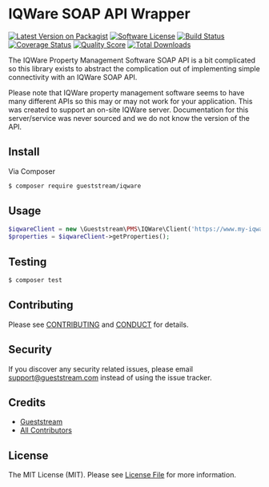 # IQWare SOAP API Wrapper

[![Latest Version on Packagist][ico-version]][link-packagist]
[![Software License][ico-license]](LICENSE.md)
[![Build Status][ico-travis]][link-travis]
[![Coverage Status][ico-scrutinizer]][link-scrutinizer]
[![Quality Score][ico-code-quality]][link-code-quality]
[![Total Downloads][ico-downloads]][link-downloads]

The IQWare Property Management Software SOAP API is a bit complicated so this library exists to abstract the complication out of implementing simple connectivity with an IQWare SOAP API. 

Please note that IQWare property management software seems to have many different APIs so this may or may not work for your application.  This was created to support an on-site IQWare server.  Documentation for this server/service was never sourced and we do not know the version of the API.

## Install

Via Composer

``` bash
$ composer require gueststream/iqware
```

## Usage

``` php
$iqwareClient = new \Gueststream\PMS\IQWare\Client('https://www.my-iqware-server/IQWareWebRes.asmx?WSDL');
$properties = $iqwareClient->getProperties();
```

## Testing

``` bash
$ composer test
```

## Contributing

Please see [CONTRIBUTING](CONTRIBUTING.md) and [CONDUCT](CONDUCT.md) for details.

## Security

If you discover any security related issues, please email support@gueststream.com instead of using the issue tracker.

## Credits

- [Gueststream][link-author]
- [All Contributors][link-contributors]

## License

The MIT License (MIT). Please see [License File](LICENSE.md) for more information.

[ico-version]: https://img.shields.io/packagist/v/gueststream/iqware.svg?style=flat-square
[ico-license]: https://img.shields.io/badge/license-MIT-brightgreen.svg?style=flat-square
[ico-travis]: https://img.shields.io/travis/gueststream-inc/iqware/master.svg?style=flat-square
[ico-scrutinizer]: https://img.shields.io/scrutinizer/coverage/g/gueststream-inc/iqware.svg?style=flat-square
[ico-code-quality]: https://img.shields.io/scrutinizer/g/gueststream-inc/iqware.svg?style=flat-square
[ico-downloads]: https://img.shields.io/packagist/dt/gueststream/iqware.svg?style=flat-square

[link-packagist]: https://packagist.org/packages/gueststream/iqware
[link-travis]: https://travis-ci.org/gueststream-inc/iqware
[link-scrutinizer]: https://scrutinizer-ci.com/g/gueststream-inc/iqware/code-structure
[link-code-quality]: https://scrutinizer-ci.com/g/gueststream-inc/iqware
[link-downloads]: https://packagist.org/packages/gueststream/iqware
[link-author]: https://github.com/gueststream-Inc
[link-contributors]: ../../contributors
